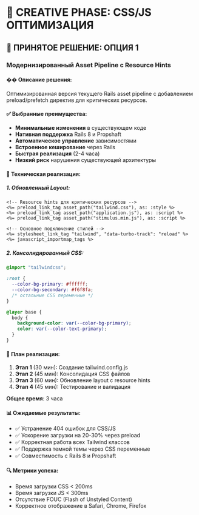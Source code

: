 # 🎨 CREATIVE PHASE: CSS/JS ОПТИМИЗАЦИЯ

## 🎯 ПРИНЯТОЕ РЕШЕНИЕ: ОПЦИЯ 1

### Модернизированный Asset Pipeline с Resource Hints

#### �� Описание решения:
Оптимизированная версия текущего Rails asset pipeline с добавлением preload/prefetch директив для критических ресурсов.

#### ✅ Выбранные преимущества:
- **Минимальные изменения** в существующем коде
- **Нативная поддержка** Rails 8 и Propshaft
- **Автоматическое управление** зависимостями
- **Встроенное кеширование** через Rails
- **Быстрая реализация** (2-4 часа)
- **Низкий риск** нарушения существующей архитектуры

#### 🔧 Техническая реализация:

##### 1. Обновленный Layout:
```erb
<!-- Resource hints для критических ресурсов -->
<%= preload_link_tag asset_path("tailwind.css"), as: :style %>
<%= preload_link_tag asset_path("application.js"), as: :script %>
<%= preload_link_tag asset_path("stimulus.min.js"), as: :script %>

<!-- Основное подключение стилей -->
<%= stylesheet_link_tag "tailwind", "data-turbo-track": "reload" %>
<%= javascript_importmap_tags %>
```

##### 2. Консолидированный CSS:
```css
@import "tailwindcss";

:root {
  --color-bg-primary: #ffffff;
  --color-bg-secondary: #f6f8fa;
  /* остальные CSS переменные */
}

@layer base {
  body {
    background-color: var(--color-bg-primary);
    color: var(--color-text-primary);
  }
}
```

#### 🚀 План реализации:
1. **Этап 1** (30 мин): Создание tailwind.config.js
2. **Этап 2** (45 мин): Консолидация CSS файлов  
3. **Этап 3** (60 мин): Обновление layout с resource hints
4. **Этап 4** (45 мин): Тестирование и валидация

**Общее время**: 3 часа

#### 📊 Ожидаемые результаты:
- ✅ Устранение 404 ошибок для CSS/JS
- ✅ Ускорение загрузки на 20-30% через preload
- ✅ Корректная работа всех Tailwind классов
- ✅ Поддержка темной темы через CSS переменные
- ✅ Совместимость с Rails 8 и Propshaft

#### 🔍 Метрики успеха:
- Время загрузки CSS < 200ms
- Время загрузки JS < 300ms  
- Отсутствие FOUC (Flash of Unstyled Content)
- Корректное отображение в Safari, Chrome, Firefox
